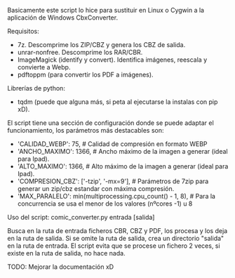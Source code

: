 Basicamente este script lo hice para sustituir en Linux o Cygwin a la aplicación de Windows CbxConverter.

Requisitos: 
* 7z. Descomprime los ZIP/CBZ y genera los CBZ de salida.
* unrar-nonfree. Descomprime los RAR/CBR.
* ImageMagick (identify y convert). Identifica imágenes, reescala y convierte a Webp.
* pdftoppm (para convertir los PDF a imágenes).

Librerías de python:
* tqdm
(puede que alguna más, si peta al ejecutarse la instalas con pip xD).

El script tiene una sección de configuración donde se puede adaptar el funcionamiento, los parámetros más destacables son:

* 'CALIDAD_WEBP': 75, # Calidad de compresión en formato WEBP
* 'ANCHO_MAXIMO': 1366, # Ancho máximo de la imagen a generar (ideal para Ipad).
* 'ALTO_MAXIMO': 1366, # Alto máximo de la imagen a generar (ideal para Ipad).
* 'COMPRESION_CBZ': ['-tzip', '-mx=9'], # Parámetros de 7zip para generar un zip/cbz estandar con máxima compresión.
* 'MAX_PARALELO': min(multiprocessing.cpu_count() - 1, 8), # Para la concurrencia se usa el menor de los valores (nºcores -1) u 8

Uso del script:
  comic_converter.py entrada [salida]

Busca en la ruta de entrada ficheros CBR, CBZ y PDF, los procesa y los deja en la ruta de salida. Si se omite la ruta de salida, crea un directorio "salida" en la ruta de entrada.
El script evita que se procese un fichero 2 veces, si existe en la ruta de salida, no hace nada.

TODO: Mejorar la documentación xD
